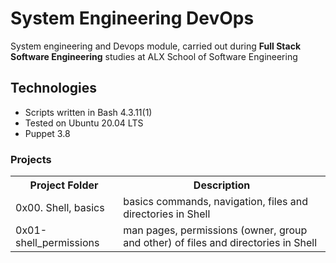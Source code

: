 # System Engineering DevOps
<p>System engineering and Devops module, carried out during <strong>Full Stack Software Engineering</strong> studies at ALX School of Software Engineering</p>

## Technologies
- Scripts written in Bash 4.3.11(1)
- Tested on Ubuntu 20.04 LTS
- Puppet 3.8

### Projects
<table>
<tr>
<th>Project Folder</th>
<th>Description</th>
</tr>

<tr>
<td>0x00. Shell, basics</td>
<td>basics commands, navigation, files and directories in Shell</td>
</tr>

<tr>
<td>0x01-shell_permissions</td>
<td>man pages, permissions (owner, group and other) of files and directories in Shell</td>
</tr>

</table>
